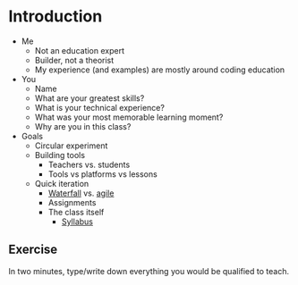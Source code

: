 # Introduction

* Me
    * Not an education expert
    * Builder, not a theorist
    * My experience (and examples) are mostly around coding education
* You
    * Name
    * What are your greatest skills?
    * What is your technical experience?
    * What was your most memorable learning moment?
    * Why are you in this class?
* Goals
    * Circular experiment
    * Building tools
        * Teachers vs. students
        * Tools vs platforms vs lessons
    * Quick iteration
        * [Waterfall](https://en.wikipedia.org/wiki/Waterfall_model) vs. [agile](https://en.wikipedia.org/wiki/Agile_software_development)
        * Assignments
        * The class itself
            * [Syllabus](../schedule.md)

## Exercise

In two minutes, type/write down everything you would be qualified to teach.
